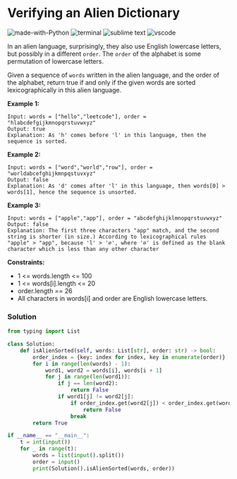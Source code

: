 # Verifying an Alien Dictionary
![made-with-Python](https://img.shields.io/badge/Made%20with-Python-007396.svg)
![terminal](https://img.shields.io/badge/Windows%20Terminal-4D4D4D?logo=windows%20terminal&logoColor=white)
![sublime text](https://img.shields.io/badge/sublime_text-%23575757.svg?logo=sublime-text&logoColor=important)
![vscode](https://img.shields.io/badge/Visual_Studio_Code-0078D4?logo=visual%20studio%20code&logoColor=white)

In an alien language, surprisingly, they also use English lowercase letters, but possibly in a different `order`. The `order` of the alphabet is some permutation of lowercase letters.

Given a sequence of `words` written in the alien language, and the order of the alphabet, return true if and only if the given words are sorted lexicographically in this alien language.

__Example 1:__
```
Input: words = ["hello","leetcode"], order = "hlabcdefgijkmnopqrstuvwxyz"
Output: true
Explanation: As 'h' comes before 'l' in this language, then the sequence is sorted.
```
__Example 2:__
```
Input: words = ["word","world","row"], order = "worldabcefghijkmnpqstuvxyz"
Output: false
Explanation: As 'd' comes after 'l' in this language, then words[0] > words[1], hence the sequence is unsorted.
```
__Example 3:__
```
Input: words = ["apple","app"], order = "abcdefghijklmnopqrstuvwxyz"
Output: false
Explanation: The first three characters "app" match, and the second string is shorter (in size.) According to lexicographical rules "apple" > "app", because 'l' > '∅', where '∅' is defined as the blank character which is less than any other character
```

__Constraints:__
- 1 <= words.length <= 100
- 1 <= words[i].length <= 20
- order.length == 26
- All characters in words[i] and order are English lowercase letters.
  
### Solution
```py
from typing import List

class Solution:
    def isAlienSorted(self, words: List[str], order: str) -> bool:
        order_index = {key: index for index, key in enumerate(order)}
        for i in range(len(words) - 1):
            word1, word2 = words[i], words[i + 1]
            for j in range(len(word1)):
                if j == len(word2):
                    return False
                if word1[j] != word2[j]:
                    if order_index.get(word2[j]) < order_index.get(word1[j]):
                        return False
                    break
        return True

if __name__ == "__main__":
    t = int(input())
    for _ in range(t):
        words = list(input().split())
        order = input()
        print(Solution().isAlienSorted(words, order))
```